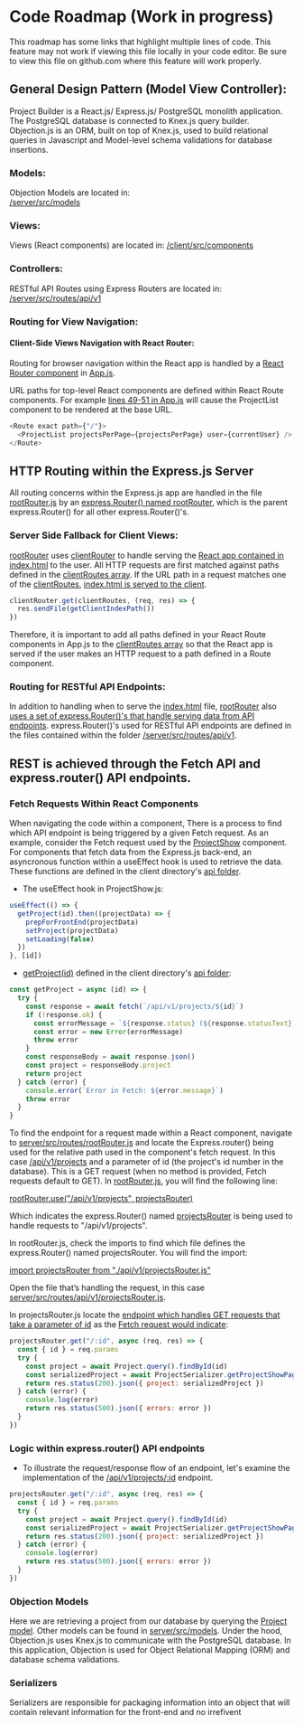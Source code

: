 # Code Roadmap (Work in progress)

This roadmap has some links that highlight multiple lines of code. This feature may not work if viewing this file locally in your code editor. Be sure to view this file on github.com where this feature will work properly.

## General Design Pattern (Model View Controller):

Project Builder is a React.js/ Express.js/ PostgreSQL monolith application. The PostgreSQL database is connected to Knex.js query builder. Objection.js is an ORM, built on top of Knex.js, used to build relational queries in Javascript and Model-level schema validations for database insertions.

### Models:

Objection Models are located in:  
[/server/src/models](/server/src/models)

### Views:

Views (React components) are located in:
[/client/src/components](/client/src/components)

### Controllers:

RESTful API Routes using Express Routers are located in:  
[/server/src/routes/api/v1](/server/src/routes/api/v1)

### Routing for View Navigation:

#### Client-Side Views Navigation with React Router:

Routing for browser navigation within the React app is handled by a [React Router component](client/src/components/App.js#L46-L89) in [App.js](client/src/components/App.js).

URL paths for top-level React components are defined within React Route components.
For example [lines 49-51 in App.js](client/src/components/App.js#L49-L51) will cause the ProjectList component to be rendered at the base URL.

```javascript
<Route exact path={"/"}>
  <ProjectList projectsPerPage={projectsPerPage} user={currentUser} />
</Route>
```

## HTTP Routing within the Express.js Server

All routing concerns within the Express.js app are handled in the file [rootRouter.js](server/src/routes/rootRouter.js) by an [express.Router() named rootRouter](server/src/routes/rootRouter.js#L11), which is the parent express.Router() for all other express.Router()'s.

### Server Side Fallback for Client Views:

[rootRouter](server/src/routes/rootRouter.js) uses [clientRouter](server/src/routes/clientRouter.js) to handle serving the [React app contained in index.html](client/public/index.html#L15) to the user. All HTTP requests are first matched against paths defined in the [clientRoutes array](server/src/routes/clientRouter.js#L7). If the URL path in a request matches one of the [clientRoutes](server/src/routes/clientRouter.js#L7), [index.html is served to the client](server/src/routes/clientRouter.js#L26-L28).

```javascript
clientRouter.get(clientRoutes, (req, res) => {
  res.sendFile(getClientIndexPath())
})
```

Therefore, it is important to add all paths defined in your React Route components in App.js to the [clientRoutes array](server/src/routes/clientRouter.js#L7) so that the React app is served if the user makes an HTTP request to a path defined in a Route component.

### Routing for RESTful API Endpoints:

In addition to handling when to serve the [index.html](client/public/index.html) file, [rootRouter](server/src/routes/rootRouter.js#L11) also [uses a set of express.Router()'s that handle serving data from API endpoints](server/src/routes/rootRouter.js#L14-L20). express.Router()'s used for RESTful API endpoints are defined in the files contained within the folder [/server/src/routes/api/v1](/server/src/routes/api/v1).

## REST is achieved through the Fetch API and express.router() API endpoints.

### Fetch Requests Within React Components

When navigating the code within a component, There is a process to find which API endpoint is being triggered by a given Fetch request. As an example, consider the Fetch request used by the [ProjectShow](client/src/components/layout/ProjectShow.js) component. For components that fetch data from the Express.js back-end, an asyncronous function within a useEffect hook is used to retrieve the data. These functions are defined in the client directory's [api folder](client/src/api).

- The useEffect hook in ProjectShow.js:

```javascript
useEffect(() => {
  getProject(id).then((projectData) => {
    prepForFrontEnd(projectData)
    setProject(projectData)
    setLoading(false)
  })
}, [id])
```

- [getProject(id)](client/src/api/getProject.js) defined in the client directory's [api folder](client/src/api):

```javascript
const getProject = async (id) => {
  try {
    const response = await fetch(`/api/v1/projects/${id}`)
    if (!response.ok) {
      const errorMessage = `${response.status} (${response.statusText})`
      const error = new Error(errorMessage)
      throw error
    }
    const responseBody = await response.json()
    const project = responseBody.project
    return project
  } catch (error) {
    console.error(`Error in Fetch: ${error.message}`)
    throw error
  }
}
```

To find the endpoint for a request made within a React component, navigate to [server/src/routes/rootRouter.js](server/src/routes/rootRouter.js) and locate the Express.router() being used for the relative path used in the component's fetch request. In this case [/api/v1/projects](/api/v1/projects/) and a parameter of id (the project's id number in the database). This is a GET request (when no method is provided, Fetch requests default to GET). In [rootRouter.js](server/src/routes/rootRouter.js), you will find the following line:

[rootRouter.use("/api/v1/projects", projectsRouter)](server/src/routes/rootRouter.js#L16)

Which indicates the express.Router() named [projectsRouter](server/src/routes/api/v1/projectsRouter.js#L10) is being used to handle requests to "/api/v1/projects".

In rootRouter.js, check the imports to find which file defines the express.Router() named projectsRouter. You will find the import:

[import projectsRouter from "./api/v1/projectsRouter.js"](server/src/routes/rootRouter.js#L5)

Open the file that’s handling the request, in this case [server/src/routes/api/v1/projectsRouter.js](server/src/routes/api/v1/projectsRouter.js).

In projectsRouter.js locate the [endpoint which handles GET requests that take a parameter of id](server/src/routes/api/v1/projectsRouter.js#L53) as the [Fetch request would indicate](client/src/components/layout/ProjectShow.js#L52):

```javascript
projectsRouter.get("/:id", async (req, res) => {
  const { id } = req.params
  try {
    const project = await Project.query().findById(id)
    const serializedProject = await ProjectSerializer.getProjectShowPageDetails(project)
    return res.status(200).json({ project: serializedProject })
  } catch (error) {
    console.log(error)
    return res.status(500).json({ errors: error })
  }
})
```
### Logic within express.router() API endpoints

- To illustrate the request/response flow of an endpoint, let's examine the implementation of the [/api/v1/projects/:id](server/src/routes/api/v1/projectsRouter.js) endpoint.

```javascript
projectsRouter.get("/:id", async (req, res) => {
  const { id } = req.params
  try {
    const project = await Project.query().findById(id)
    const serializedProject = await ProjectSerializer.getProjectShowPageDetails(project)
    return res.status(200).json({ project: serializedProject })
  } catch (error) {
    console.log(error)
    return res.status(500).json({ errors: error })
  }
})
```

### Objection Models

Here we are retrieving a project from our database by querying the [Project model](server/src/models/Project.js). Other models can be found in [server/src/models](server/src/models).  Under the hood, Objection.js uses Knex.js to communicate with the PostgreSQL database.  In this application, Objection is used for Object Relational Mapping (ORM) and database schema validations.

### Serializers

Serializers are responsible for packaging information into an object that will contain relevant information for the front-end and no irrefivent 

